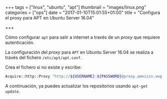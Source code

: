 +++
tags = ["linux", "ubuntu", "apt"]
thumbnail = "images/linux.png"
categories = ["ops"]
date = "2017-01-10T15:01:55+01:00"
title = "Configura el proxy para APT en Ubuntu Server 16.04"

+++

Cómo configurar `apt` para salir a internet a través de un _proxy_ que requiere autenticación.

<!--more-->

La configuración del _proxy_ para `APT` en Ubuntu Server 16.04 se realiza a través del fichero `/etc/apt/apt.conf`.

Crea el fichero si no existe y escribe:

```bash
Acquire::http::Proxy "http://${USERNAME}:${PASSWORD}@proxy.ameisin.vwg:8080/amisin.pac";
```

A continuación, ya puedes actualizar los repositorios usando `apt-get update`.